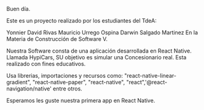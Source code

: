 Buen día.

Este es un proyecto realizado por los estudiantes del TdeA:

Yonnier David Rivas
Mauricio Urrego Ospina
Darwin Salgado Martinez
En la Materia de Construcción de Software V.

Nuestra Software consta de una aplicación desarrollada en React Native. Llamada HypiCars, SU objetivo es simular una Concesionario real. Esta realizado con fines educativos.

Usa librerias, importaciones y recursos como: "react-native-linear-gradient", "react-native-paper", "react-native", "react",'@react-navigation/native' entre otros.

Esperamos les guste nuestra primera app en React Native.
